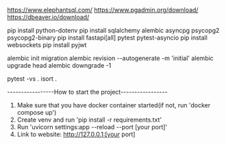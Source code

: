 https://www.elephantsql.com/
https://www.pgadmin.org/download/
https://dbeaver.io/download/


pip install python-dotenv
pip install sqlalchemy alembic asyncpg psycopg2 psycopg2-binary
pip install fastapi[all] pytest pytest-asyncio
pip install websockets
pip install pyjwt


alembic init migration
alembic revision --autogenerate -m 'initial' 
 alembic upgrade head
 alembic downgrade -1


pytest -vs .
isort .



-----------------How to start the project-----------------

1. Make sure that you have docker container started(if not, run 'docker compose up')
2. Create venv and run 'pip install -r requirements.txt'
3. Run 'uvicorn settings:app --reload --port [your port]'
4. Link to website: http://127.0.0.1:[your port]
